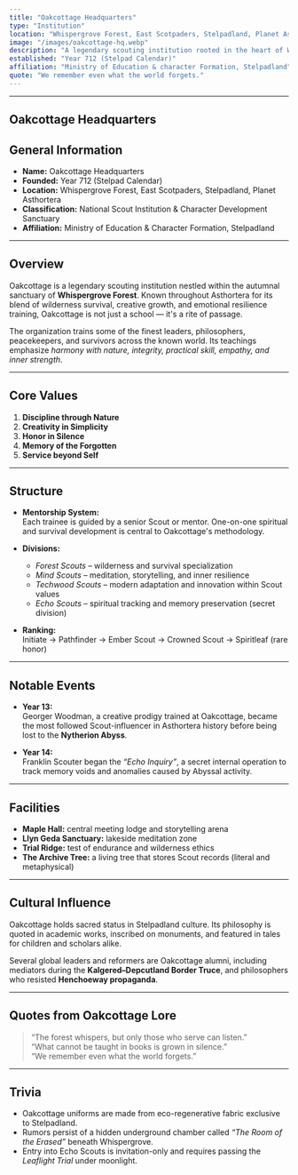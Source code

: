 ```yaml
---
title: "Oakcottage Headquarters"
type: "Institution"
location: "Whispergrove Forest, East Scotpaders, Stelpadland, Planet Asthortera"
image: "/images/oakcottage-hq.webp"
description: "A legendary scouting institution rooted in the heart of Whispergrove Forest. Oakcottage trains leaders of character and resilience, blending nature, survival, and spiritual development into a sacred rite of passage."
established: "Year 712 (Stelpad Calendar)"
affiliation: "Ministry of Education & character Formation, Stelpadland"
quote: "We remember even what the world forgets."
---
```

---
## Oakcottage Headquarters

## General Information
- **Name:** Oakcottage Headquarters  
- **Founded:** Year 712 (Stelpad Calendar)  
- **Location:** Whispergrove Forest, East Scotpaders, Stelpadland, Planet Asthortera
- **Classification:** National Scout Institution & Character Development Sanctuary  
- **Affiliation:** Ministry of Education & Character Formation, Stelpadland  

---

## Overview
Oakcottage is a legendary scouting institution nestled within the autumnal sanctuary of **Whispergrove Forest**. Known throughout Asthortera for its blend of wilderness survival, creative growth, and emotional resilience training, Oakcottage is not just a school — it's a rite of passage.

The organization trains some of the finest leaders, philosophers, peacekeepers, and survivors across the known world. Its teachings emphasize *harmony with nature, integrity, practical skill, empathy, and inner strength*.

---

## Core Values
1. **Discipline through Nature**  
2. **Creativity in Simplicity**  
3. **Honor in Silence**  
4. **Memory of the Forgotten**  
5. **Service beyond Self**

---

## Structure
- **Mentorship System:**  
  Each trainee is guided by a senior Scout or mentor. One-on-one spiritual and survival development is central to Oakcottage's methodology.

- **Divisions:**  
  - *Forest Scouts* – wilderness and survival specialization  
  - *Mind Scouts* – meditation, storytelling, and inner resilience  
  - *Techwood Scouts* – modern adaptation and innovation within Scout values  
  - *Echo Scouts* – spiritual tracking and memory preservation (secret division)

- **Ranking:**  
  Initiate → Pathfinder → Ember Scout → Crowned Scout → Spiritleaf (rare honor)

---

## Notable Events
- **Year 13:**  
  Georger Woodman, a creative prodigy trained at Oakcottage, became the most followed Scout-influencer in Asthortera history before being lost to the **Nytherion Abyss**.

- **Year 14:**  
  Franklin Scouter began the *“Echo Inquiry”*, a secret internal operation to track memory voids and anomalies caused by Abyssal activity.

---

## Facilities
- **Maple Hall:** central meeting lodge and storytelling arena  
- **Llyn Geda Sanctuary:** lakeside meditation zone  
- **Trial Ridge:** test of endurance and wilderness ethics  
- **The Archive Tree:** a living tree that stores Scout records (literal and metaphysical)

---

## Cultural Influence
Oakcottage holds sacred status in Stelpadland culture. Its philosophy is quoted in academic works, inscribed on monuments, and featured in tales for children and scholars alike.

Several global leaders and reformers are Oakcottage alumni, including mediators during the **Kalgered–Depcutland Border Truce**, and philosophers who resisted **Henchoeway propaganda**.

---

## Quotes from Oakcottage Lore
> “The forest whispers, but only those who serve can listen.”  
> “What cannot be taught in books is grown in silence.”  
> “We remember even what the world forgets.”

---

## Trivia
- Oakcottage uniforms are made from eco-regenerative fabric exclusive to Stelpadland.  
- Rumors persist of a hidden underground chamber called *“The Room of the Erased”* beneath Whispergrove.  
- Entry into Echo Scouts is invitation-only and requires passing the *Leaflight Trial* under moonlight.

